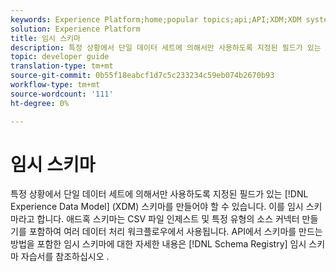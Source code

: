 ```yaml
---
keywords: Experience Platform;home;popular topics;api;API;XDM;XDM system;;experience data model;Experience data model;Experience Data Model;data model;Data Model;schema registry;Schema Registry;ad-hoc;ad hoc;adhoc;Ad-hoc;Ad hoc;Adhoc;
solution: Experience Platform
title: 임시 스키마
description: 특정 상황에서 단일 데이터 세트에 의해서만 사용하도록 지정된 필드가 있는 XDM 스키마를 만들어야 할 수 있습니다. 이를 임시 스키마라고 합니다.
topic: developer guide
translation-type: tm+mt
source-git-commit: 0b55f18eabcf1d7c5c233234c59eb074b2670b93
workflow-type: tm+mt
source-wordcount: '111'
ht-degree: 0%

---
```



# 임시 스키마

특정 상황에서 단일 데이터 세트에 의해서만 사용하도록 지정된 필드가 있는 [!DNL Experience Data Model] (XDM) 스키마를 만들어야 할 수 있습니다. 이를 임시 스키마라고 합니다. 애드혹 스키마는 CSV 파일 인제스트 및 특정 유형의 소스 커넥터 만들기를 포함하여 여러 데이터 처리 워크플로우에서 사용됩니다. API에서 스키마를 만드는 방법을 포함한 임시 스키마에 대한 자세한 내용은 [!DNL Schema Registry] 임시 스키마 자습서를 참조하십시오 [](../tutorials/ad-hoc.md).
